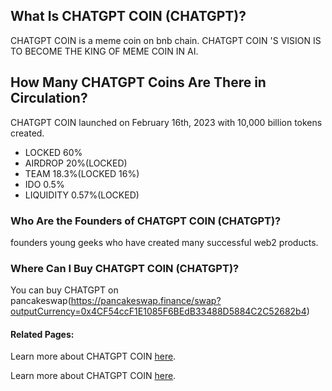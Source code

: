 ## What Is CHATGPT COIN (CHATGPT)?

CHATGPT COIN is  a meme coin on bnb chain.
CHATGPT COIN 'S VISION IS TO BECOME THE KING OF MEME COIN IN AI.


## How Many CHATGPT Coins Are There in Circulation?

CHATGPT COIN launched  on February 16th, 2023 with 10,000 billion tokens created. 
* LOCKED 60%
* AIRDROP 20%(LOCKED)
* TEAM 18.3%(LOCKED 16%)
* IDO 0.5%
* LIQUIDITY 0.57%(LOCKED)

### Who Are the Founders of CHATGPT COIN (CHATGPT)?

founders young geeks who have created many successful web2 products.


### Where Can I Buy CHATGPT COIN (CHATGPT)?

You can buy CHATGPT on pancakeswap(https://pancakeswap.finance/swap?outputCurrency=0x4CF54ccF1E1085F6BEdB33488D5884C2C52682b4)


#### Related Pages:

Learn more about CHATGPT COIN [here](https://twitter.com/chatgptcoinbsc).

Learn more about CHATGPT COIN [here](https://t.me/CHATGPTaigongshi).

